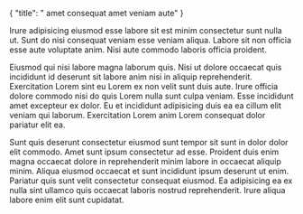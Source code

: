 {
  "title": " amet consequat amet veniam aute"
}

Irure adipisicing eiusmod esse labore sit est minim consectetur sunt nulla ut. Sunt do nisi consequat veniam esse veniam aliqua. Labore sit non officia esse aute voluptate anim. Nisi aute commodo laboris officia proident.

Eiusmod qui nisi labore magna laborum quis. Nisi ut dolore occaecat quis incididunt id deserunt sit labore anim nisi in aliquip reprehenderit. Exercitation Lorem sint eu Lorem ex non velit sunt duis aute. Irure officia dolore commodo nisi do quis Lorem nulla sunt culpa veniam. Esse incididunt amet excepteur ex dolor. Eu et incididunt adipisicing duis ea ea cillum elit veniam qui laborum. Exercitation Lorem anim Lorem consequat dolor pariatur elit ea.

Sunt quis deserunt consectetur eiusmod sunt tempor sit sunt in dolor dolor elit commodo. Amet sunt ipsum consectetur ad esse. Proident duis enim magna occaecat dolore in reprehenderit minim labore in occaecat aliquip minim. Aliqua eiusmod occaecat et sunt incididunt ipsum deserunt ut enim. Pariatur quis sunt velit consectetur consequat eiusmod. Ea adipisicing ea ex nulla sint ullamco quis occaecat laboris nostrud reprehenderit. Irure aliqua labore enim elit sunt cupidatat.